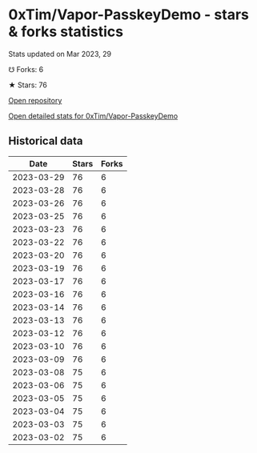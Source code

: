 # 0xTim/Vapor-PasskeyDemo - stars & forks statistics

Stats updated on Mar 2023, 29

☋ Forks: 6

★ Stars: 76

[Open repository](https://github.com/0xTim/Vapor-PasskeyDemo)

[Open detailed stats for 0xTim/Vapor-PasskeyDemo](https://reviewgithub.com/rep/0xTim/Vapor-PasskeyDemo)

## Historical data
| Date | Stars | Forks |
|------|-------|-------|
| 2023-03-29 | 76 | 6 | 
| 2023-03-28 | 76 | 6 | 
| 2023-03-26 | 76 | 6 | 
| 2023-03-25 | 76 | 6 | 
| 2023-03-23 | 76 | 6 | 
| 2023-03-22 | 76 | 6 | 
| 2023-03-20 | 76 | 6 | 
| 2023-03-19 | 76 | 6 | 
| 2023-03-17 | 76 | 6 | 
| 2023-03-16 | 76 | 6 | 
| 2023-03-14 | 76 | 6 | 
| 2023-03-13 | 76 | 6 | 
| 2023-03-12 | 76 | 6 | 
| 2023-03-10 | 76 | 6 | 
| 2023-03-09 | 76 | 6 | 
| 2023-03-08 | 75 | 6 | 
| 2023-03-06 | 75 | 6 | 
| 2023-03-05 | 75 | 6 | 
| 2023-03-04 | 75 | 6 | 
| 2023-03-03 | 75 | 6 | 
| 2023-03-02 | 75 | 6 | 

